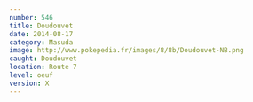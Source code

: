 ```yaml
---
number: 546
title: Doudouvet
date: 2014-08-17
category: Masuda
image: http://www.pokepedia.fr/images/8/8b/Doudouvet-NB.png
caught: Doudouvet
location: Route 7
level: oeuf
version: X
---
```

